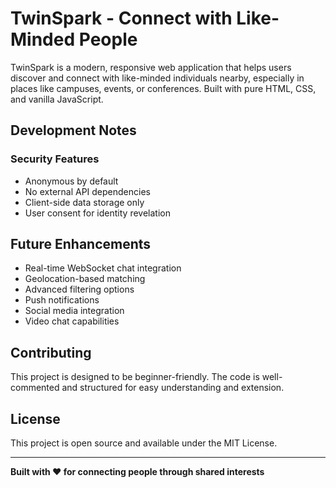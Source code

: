 # TwinSpark - Connect with Like-Minded People

TwinSpark is a modern, responsive web application that helps users discover and connect with like-minded individuals nearby, especially in places like campuses, events, or conferences. Built with pure HTML, CSS, and vanilla JavaScript.

## Development Notes

### Security Features
- Anonymous by default
- No external API dependencies
- Client-side data storage only
- User consent for identity revelation

## Future Enhancements

- Real-time WebSocket chat integration
- Geolocation-based matching
- Advanced filtering options
- Push notifications
- Social media integration
- Video chat capabilities

## Contributing

This project is designed to be beginner-friendly. The code is well-commented and structured for easy understanding and extension.

## License

This project is open source and available under the MIT License.

---

**Built with ❤️ for connecting people through shared interests**
